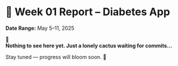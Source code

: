 # 📅 Week 01 Report – Diabetes App

**Date Range:** May 5–11, 2025

🌵  
**Nothing to see here yet. Just a lonely cactus waiting for commits...**

Stay tuned — progress will bloom soon. 🌱
